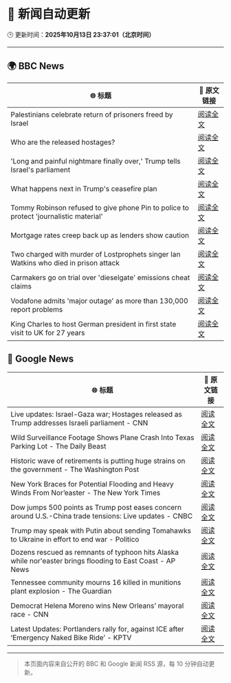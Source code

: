 # 🧠 新闻自动更新

🕒 更新时间：**2025年10月13日 23:37:01（北京时间）**

---

## 🌍 BBC News

| 🌐 标题 | 🔗 原文链接 |
|--------|-------------|
| Palestinians celebrate return of prisoners freed by Israel | [阅读全文](https://www.bbc.com/news/articles/cr430epq45go?at_medium=RSS&at_campaign=rss) |
| Who are the released hostages? | [阅读全文](https://www.bbc.com/news/articles/cpvl9k4mw8no?at_medium=RSS&at_campaign=rss) |
| 'Long and painful nightmare finally over,' Trump tells Israel's parliament | [阅读全文](https://www.bbc.com/news/articles/c709jxxrrvlo?at_medium=RSS&at_campaign=rss) |
| What happens next in Trump's ceasefire plan | [阅读全文](https://www.bbc.com/news/articles/cvgqx7ygq41o?at_medium=RSS&at_campaign=rss) |
| Tommy Robinson refused to give phone Pin to police to protect 'journalistic material' | [阅读全文](https://www.bbc.com/news/articles/c2lp1k7pnpno?at_medium=RSS&at_campaign=rss) |
| Mortgage rates creep back up as lenders show caution | [阅读全文](https://www.bbc.com/news/articles/cdx4l557n1lo?at_medium=RSS&at_campaign=rss) |
| Two charged with murder of Lostprophets singer Ian Watkins who died in prison attack | [阅读全文](https://www.bbc.com/news/articles/c3drdy5ry2do?at_medium=RSS&at_campaign=rss) |
| Carmakers go on trial over 'dieselgate' emissions cheat claims | [阅读全文](https://www.bbc.com/news/articles/cjr5epw8dweo?at_medium=RSS&at_campaign=rss) |
| Vodafone admits 'major outage' as more than 130,000 report problems | [阅读全文](https://www.bbc.com/news/articles/c5yldldx659o?at_medium=RSS&at_campaign=rss) |
| King Charles to host German president in first state visit to UK for 27 years | [阅读全文](https://www.bbc.com/news/articles/czxklen5p2qo?at_medium=RSS&at_campaign=rss) |

## 📰 Google News

| 🌐 标题 | 🔗 原文链接 |
|--------|-------------|
| Live updates: Israel-Gaza war; Hostages released as Trump addresses Israeli parliament - CNN | [阅读全文](https://news.google.com/rss/articles/CBMiiAFBVV95cUxOZlN0a0k2cUtsZ1lZSnpkTWNIM2gzSzhINFB3aGtjWVlKcG9OUVpvZnN2M1FrRGVhWjZ6SW44U2c5Z2ZManRHZU05NVhUalEzcXhpbHkwczBIRHdzZFEzc2IxNUFCV2pxaXZlaUxoc3E2Y3pfNklsdVNvN0xZTXVCSlJ5U09RN2cw?oc=5) |
| Wild Surveillance Footage Shows Plane Crash Into Texas Parking Lot - The Daily Beast | [阅读全文](https://news.google.com/rss/articles/CBMinAFBVV95cUxPZm4tcmJzT1pCQ0UySExlNFRjSVRmRGt1aDJoaU42bTh6cWZ6YjFGWE96azc4cEdKRTcwR1ctQmNla1lDZ2FwV1g5QWNCSlBST1Y3YUlNZ285X0tpM2xEbkdEbXRqQUpxcVllOU9oZjNfVnN0dWYzMmtmY3A2Wjh6TFQ4SldWZjBhRjkxd1FtMmxWczBHcmRFR3ZnUzU?oc=5) |
| Historic wave of retirements is putting huge strains on the government - The Washington Post | [阅读全文](https://news.google.com/rss/articles/CBMinAFBVV95cUxORXRnVktXTkJHSjREWmhuTEtFMXdnN2xlUTl0Rm5VRF9UOWJHZjUxSUtuUWotdXNDVnRpNDk1anhPbDItdW54ZXUwMU5kdzRRWEFRZzZFUXZsN255RF8xakNsQTRneFNMejZBcnRuenBMSVgtSTVWSVdKdC1od1Eyam4tNDNWcnVHZ3FrcFNyTDhLandmckJwS2NVU20?oc=5) |
| New York Braces for Potential Flooding and Heavy Winds From Nor’easter - The New York Times | [阅读全文](https://news.google.com/rss/articles/CBMihwFBVV95cUxQM1VGOExNRjR3UGYyMnQzQjdYTkhBM0lsMDY1V0o2VEY4cl96Rmcwc2Q2OFV2OXp5WHhiNVp2dXB5NjdEUl9vZHRNNU82bF9oVGVCbVdMN0d5TkdUR2lUNzhoTEQwYW0tWUk2bGFGa0lkQ2t5WWg2ZkV1MHhHdkNZak1KODlEcTA?oc=5) |
| Dow jumps 500 points as Trump post eases concern around U.S.-China trade tensions: Live updates - CNBC | [阅读全文](https://news.google.com/rss/articles/CBMid0FVX3lxTE1oT1M1bU5tYXhVYTNnNW9jYllzdFZ3eXFDb0lfMGUteUFiZmtJa2NzZG15ZTlMa2hyWTVMYktVX1p3X3VHWUhmRjhiVjk0UEVKcXFVME52Y1VoYllIM0dabnRxdFFhc080b2EwRU5HQVEwTkt2bTQ00gF8QVVfeXFMUG1Ka2h2MkNpVUwtck9nYk1CYTQ4Z2U3ZEpQRjYyYmdKa1NxSDRFaG1ZM2h1WFRlMExGQmYyWUpMZkRPMTk3a09xRU8zMURHVkNZVXB4Q1dseC1GUHA0NDFYYkJXak9rR1Fxd2ZwbkhWWDR2MmJQZ19oM21haA?oc=5) |
| Trump may speak with Putin about sending Tomahawks to Ukraine in effort to end war - Politico | [阅读全文](https://news.google.com/rss/articles/CBMilAFBVV95cUxPV1VKVExVR2ZuWER1amkxZzR5dngyNXNZWEJYQ3N3bllfdXBoWklPZDFsNzRyR3ROeEwzQVpCTTJ3ckFLRWVJOFBCQWR6WnBPRHlpMkZXd0tobmZiQXZWUWw3ejR4MnMyUmU3ZlRLT1NwRTVNamJHd09oSFFYeU5RQmxzZUM0OVBCeFZURFl5YmgxMzFH?oc=5) |
| Dozens rescued as remnants of typhoon hits Alaska while nor'easter brings flooding to East Coast - AP News | [阅读全文](https://news.google.com/rss/articles/CBMipgFBVV95cUxQb1YtdElUNEZRUGdQNld0NVQ2c2NLdEFnMW85Z1NqMjY1XzZVUnpPaHA4bWlkT0FmNFdxTWZmZHp2cnQzZ3AtbmtEZ0JaOUFXVWFpaDBxS3J5NEdQS2RydWN5eGpqbHEzSXc3ejduZm9xT25EN21mTFhwa2tZZGJtTWJIOEhnZUNDYlRDOTVOWVBrYUJoU0hkeVowd3hiVDVqU1ZJRld3?oc=5) |
| Tennessee community mourns 16 killed in munitions plant explosion - The Guardian | [阅读全文](https://news.google.com/rss/articles/CBMiiwFBVV95cUxQOEI1M2NWRjBMY2d6NmhoQnZ1aUhwSjVCcUtXWVZiMzZCWDROR056TFFHRzdBU0JxMHVicEVYWExlMDZHZkdmVXl5MEtmN0VTekdsNERrUGs5RHJ5TldnLTllM2hIdkRLZnRmM3l0bU5zTjBmZUJsbk40d0tsc093cVk2UDBXZGhfMjM0?oc=5) |
| Democrat Helena Moreno wins New Orleans’ mayoral race - CNN | [阅读全文](https://news.google.com/rss/articles/CBMihwFBVV95cUxPWFlXT0lwNElVc0RLR0t5TVE3bG14Z3VRTHJSd0ljaVozWTdlSng5akZkVDRRdzlFLWRPeXMyM1UwcFByX0VEQ1JvYU00d0k1UnptOUVpM2F5eHM3UGN1TklGRlE3MlRsZTlCaThMNl9vZXdwUkpNcExHMnZXb044bEEtLVVIZ2M?oc=5) |
| Latest Updates: Portlanders rally for, against ICE after ‘Emergency Naked Bike Ride’ - KPTV | [阅读全文](https://news.google.com/rss/articles/CBMirgFBVV95cUxPTzZxRklWYzBSMmladkg2M2ZQeTdnT3RoWjZtYkduYUlIb0paeElKZHlhYTlLMm5DSEgxQXBWTXBWR09VeEk0eFFsSXRkYzFnNmFqWC1qbl9STHNWREtVM1p6bHlkZjdDTFpTcVQ2VmdHU3B5ZE1fQjJRWGl4OGViUjFMRDJsQ3phZ3Y2UGFSWmliRlJ3TURwRXE5R3lPdXFpYWlGbVhWWVFGSmZtLXc?oc=5) |

---
> 本页面内容来自公开的 BBC 和 Google 新闻 RSS 源，每 10 分钟自动更新。